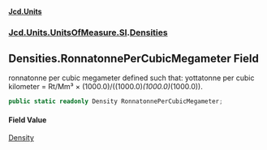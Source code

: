 #### [Jcd.Units](index.md 'index')
### [Jcd.Units.UnitsOfMeasure.SI](Jcd.Units.UnitsOfMeasure.SI.md 'Jcd.Units.UnitsOfMeasure.SI').[Densities](Densities.md 'Jcd.Units.UnitsOfMeasure.SI.Densities')

## Densities.RonnatonnePerCubicMegameter Field

ronnatonne per cubic megameter defined such that: yottatonne per cubic kilometer = Rt/Mm³ ×
(1000.0)/((1000.0)*(1000.0)*(1000.0)).

```csharp
public static readonly Density RonnatonnePerCubicMegameter;
```

#### Field Value
[Density](Density.md 'Jcd.Units.UnitTypes.Density')